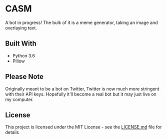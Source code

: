 # CASM

A bot in progress! The bulk of it is a meme generator, taking an image and overlaying text.

## Built With

* Python 3.6
* Pillow

## Please Note

Originally meant to be a bot on Twitter, Twitter is now much more stringent with their API keys. Hopefully it'll become a real bot but it may just live on my computer.

## License

This project is licensed under the MIT License - see the [LICENSE.md](LICENSE.md) file for details